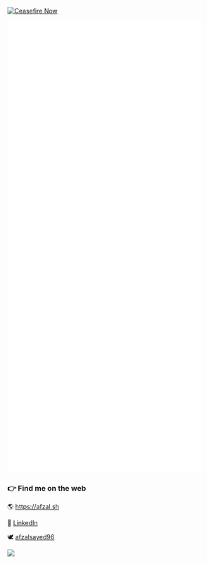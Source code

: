 <a href="https://techforpalestine.org/learn-more" rel="nofollow"><img src="https://camo.githubusercontent.com/1001b2e8cc187a1b0f6d763935ab994a4a79c0090e13752ad68027b8111b152f/68747470733a2f2f62616467652e74656368666f7270616c657374696e652e6f72672f64656661756c74" alt="Ceasefire Now" data-canonical-src="https://badge.techforpalestine.org/default" style="max-width: 100%;"></a>

![Metrics](github-metrics.svg)

### 👉 Find me on the web
🌎 https://afzal.sh

💼 [LinkedIn](https://www.linkedin.com/in/afzalsayed96/)

🕊 [afzalsayed96](https://twitter.com/afzalsayed96)

![](https://komarev.com/ghpvc/?username=afzalsayed96&color=red&style=flat-square&label=Profile+Views)
